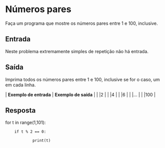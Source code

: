 # Números pares

Faça um programa que mostre os números pares entre 1 e 100, inclusive.

## Entrada

Neste problema extremamente simples de repetição não há entrada.

## Saída

Imprima todos os números pares entre 1 e 100, inclusive se for o caso, um em cada linha.

|           **Exemplo de entrada**          |           **Exemplo de saída**          |
|                                           |2                                        |
|                                           |4                                        |
|                                           |6                                        |
|                                           |...                                      |
|                                           |100                                      |

## Resposta

for t in range(1,101):

        if t % 2 == 0:
        
                print(t)